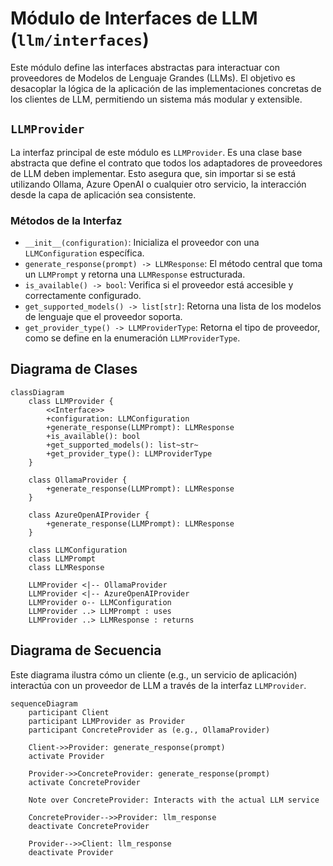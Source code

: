 # Módulo de Interfaces de LLM (`llm/interfaces`)

Este módulo define las interfaces abstractas para interactuar con proveedores de Modelos de Lenguaje Grandes (LLMs). El objetivo es desacoplar la lógica de la aplicación de las implementaciones concretas de los clientes de LLM, permitiendo un sistema más modular y extensible.

## `LLMProvider`

La interfaz principal de este módulo es `LLMProvider`. Es una clase base abstracta que define el contrato que todos los adaptadores de proveedores de LLM deben implementar. Esto asegura que, sin importar si se está utilizando Ollama, Azure OpenAI o cualquier otro servicio, la interacción desde la capa de aplicación sea consistente.

### Métodos de la Interfaz

-   `__init__(configuration)`: Inicializa el proveedor con una `LLMConfiguration` específica.
-   `generate_response(prompt) -> LLMResponse`: El método central que toma un `LLMPrompt` y retorna una `LLMResponse` estructurada.
-   `is_available() -> bool`: Verifica si el proveedor está accesible y correctamente configurado.
-   `get_supported_models() -> list[str]`: Retorna una lista de los modelos de lenguaje que el proveedor soporta.
-   `get_provider_type() -> LLMProviderType`: Retorna el tipo de proveedor, como se define en la enumeración `LLMProviderType`.

## Diagrama de Clases

```mermaid
classDiagram
    class LLMProvider {
        <<Interface>>
        +configuration: LLMConfiguration
        +generate_response(LLMPrompt): LLMResponse
        +is_available(): bool
        +get_supported_models(): list~str~
        +get_provider_type(): LLMProviderType
    }

    class OllamaProvider {
        +generate_response(LLMPrompt): LLMResponse
    }

    class AzureOpenAIProvider {
        +generate_response(LLMPrompt): LLMResponse
    }

    class LLMConfiguration
    class LLMPrompt
    class LLMResponse

    LLMProvider <|-- OllamaProvider
    LLMProvider <|-- AzureOpenAIProvider
    LLMProvider o-- LLMConfiguration
    LLMProvider ..> LLMPrompt : uses
    LLMProvider ..> LLMResponse : returns
```

## Diagrama de Secuencia

Este diagrama ilustra cómo un cliente (e.g., un servicio de aplicación) interactúa con un proveedor de LLM a través de la interfaz `LLMProvider`.

```mermaid
sequenceDiagram
    participant Client
    participant LLMProvider as Provider
    participant ConcreteProvider as (e.g., OllamaProvider)

    Client->>Provider: generate_response(prompt)
    activate Provider

    Provider->>ConcreteProvider: generate_response(prompt)
    activate ConcreteProvider

    Note over ConcreteProvider: Interacts with the actual LLM service

    ConcreteProvider-->>Provider: llm_response
    deactivate ConcreteProvider

    Provider-->>Client: llm_response
    deactivate Provider
```
